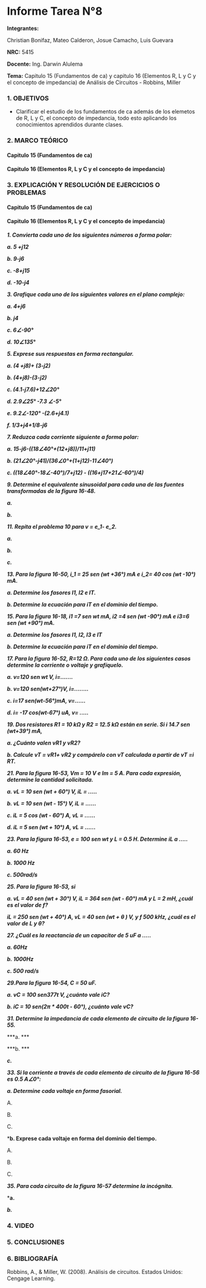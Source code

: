# Informe Tarea N°8

**Integrantes:**

Christian Bonifaz, Mateo Calderon, Josue Camacho, Luis Guevara

**NRC:** 5415

**Docente:** Ing. Darwin Alulema

**Tema:** Capitulo 15 (Fundamentos de ca) y capitulo 16 (Elementos R, L y C y el concepto de impedancia) de Análisis de Circuitos - Robbins, Miller

### 1. OBJETIVOS

- Clarificar el estudio de los fundamentos de ca además de los elemetos de R, L y C, el concepto de impedancia, todo esto aplicando los conocimientos aprendidos durante clases.

### 2. MARCO TEÓRICO

#### Capitulo 15 (Fundamentos de ca)

#### Capitulo 16 (Elementos R, L y C y el concepto de impedancia)

### 3. EXPLICACIÓN Y RESOLUCIÓN DE EJERCICIOS O PROBLEMAS

#### Capitulo 15 (Fundamentos de ca)

#### Capitulo 16 (Elementos R, L y C y el concepto de impedancia)

***1. Convierta cada uno de los siguientes números a forma polar:***

***a. 5 +j12***

***b. 9-j6***

***c. -8+j15***

***d. -10-j4***

***3. Grafique cada uno de los siguientes valores en el plano complejo:***

***a. 4+j6***

***b. j4***

***c. 6∠-90°***

***d. 10∠135°***

***5. Exprese sus respuestas en forma rectangular.***

***a. (4 +j8)+ (3-j2)***

***b. (4+j8)-(3-j2)***

***c. (4.1-j7.6)+12∠20°***

***d. 2.9∠25° -7.3 ∠-5°***

***e. 9.2∠-120° -(2.6+j4.1)***

***f. 1/3+j4+1/8-j6***

***7.  Reduzca cada corriente siguiente a forma polar:***

***a. 15-j6-((18∠40°+(12+j8))/11+j11)***

***b. (21∠20°-j41)/(36∠0°+(1+j12)-11∠40°)***

***c. ((18∠40°-18∠-40°)/7+j12) - ((16+j17+21∠-60°)/4)***

***9. Determine el equivalente sinusoidal para cada una de las fuentes transformadas de la figura 16-48.***

***a.***

***b.***

***11. Repita el problema 10 para v = e_1- e_2.***

***a.***

***b.***

***c.***

***13. Para la figura 16-50, i_1 = 25 sen (wt +36°) mA e i_2= 40 cos (wt -10°) mA.***

***a. Determine los fasores I1, I2 e IT.***

***b. Determine la ecuación para iT en el dominio del tiempo.***

***15. Para la figura 16-18, i1 =7 sen wt mA, i2 =4 sen (wt -90°) mA e i3=6 sen (wt +90°) mA.***

***a. Determine los fasores I1, I2, I3 e IT***

***b. Determine la ecuación para iT en el dominio del tiempo.***

***17. Para la figura 16-52, R=12 Ω. Para cada uno de los siguientes casos determine la corriente o voltaje y grafíquelo.***

***a. v=120 sen wt V, i=.......***

***b. v=120 sen(wt+27°)V, i=........***

***c. i=17 sen(wt-56°)mA, v=......***

***d. i= -17 cos(wt-67°) uA, v= .....***

***19. Dos resistores R1 = 10 kΩ y R2 = 12.5 kΩ están en serie. Si i  14.7 sen (wt+39°) mA,***

***a. ¿Cuánto valen vR1 y vR2?***

***b.  Calcule vT = vR1+ vR2 y compárelo con vT calculada a partir de vT =i RT.***

***21. Para la figura 16-53, Vm = 10 V e Im = 5 A. Para cada expresión, determine la cantidad solicitada.***

***a. vL = 10 sen (wt + 60°) V, iL = .....***

***b. vL = 10 sen (wt - 15°) V, iL = ......***

***c. iL = 5 cos (wt - 60°) A, vL = ......***

***d. iL = 5 sen (wt + 10°) A, vL = ......***

***23. Para la figura 16-53, e = 100 sen wt y L = 0.5 H. Determine iL a .....***

***a. 60 Hz***

***b. 1000 Hz***

***c. 500rad/s***

***25. Para la figura 16-53, si***

***a. vL = 40 sen (wt + 30°) V, iL = 364 sen (wt - 60°) mA y L = 2 mH, ¿cuál es el valor de f?***

***iL = 250 sen (wt + 40°) A, vL = 40 sen (wt + θ ) V, y f  500 kHz, ¿cuál es el valor de L y θ?***

***27. ¿Cuál es la reactancia de un capacitor de 5 uF a .....***

***a. 60Hz***

***b. 1000Hz***

***c. 500 rad/s***

***29.Para la figura 16-54, C = 50 uF.***

***a. vC = 100 sen377t V, ¿cuánto vale iC?***

***b. iC = 10 sen(2π * 400t - 60°), ¿cuánto vale vC?***

***31. Determine la impedancia de cada elemento de circuito de la figura 16-55.***

***a. ***

***b. ***

***c.***

***33. Si la corriente a través de cada elemento de circuito de la figura 16-56 es 0.5 A∠0°:***

***a. Determine cada voltaje en forma fasorial.***

A.

B.

C.

***b. Exprese cada voltaje en forma del dominio del tiempo.**

A.

B.

C.

***35. Para cada circuito de la figura 16-57 determine la incógnita.***

***a.**

***b.***

### 4. VIDEO

### 5. CONCLUSIONES 

### 6. BIBLIOGRAFÍA

Robbins, A., & Miller, W. (2008). Análisis de circuitos. Estados Unidos: Cengage Learning.
